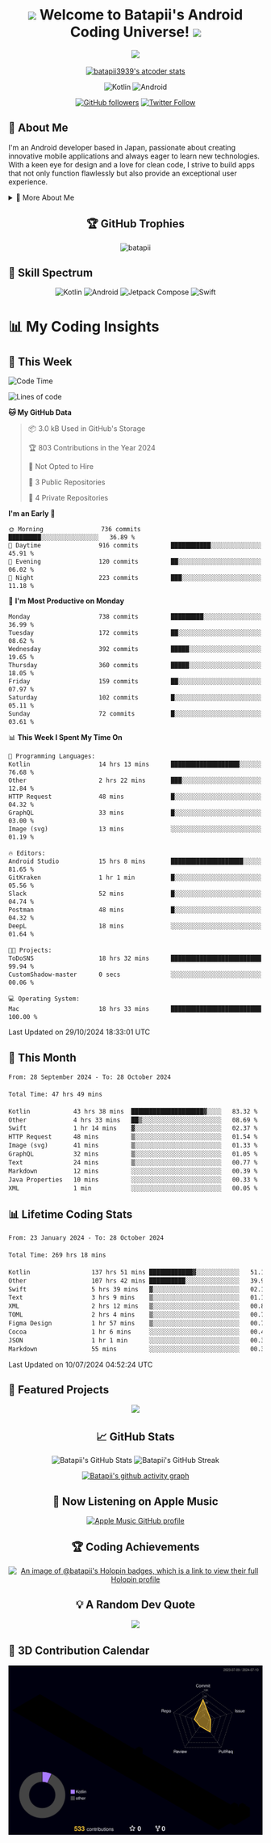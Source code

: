 <h1 align="center">
  <img src="https://media.giphy.com/media/hvRJCLFzcasrR4ia7z/giphy.gif" width="28">
  Welcome to Batapii's Android Coding Universe!
  <img src="https://media.giphy.com/media/hvRJCLFzcasrR4ia7z/giphy.gif" width="28">
</h1>

<p align="center">
  <img src="https://readme-typing-svg.herokuapp.com/?lines=Android+Developer+in+Japan;Always%20learning%20new%20things&font=Fira%20Code&center=true&width=440&height=45&color=f75c7e&vCenter=true&size=22">
</p>

<div align="center">

[![batapii3939's atcoder stats](https://atcoder-readme-stats.vercel.app/stats/batapii3939?theme=dark&show_history=5&width=450)](https://github.com/iwbc-mzk/atcoder-readme-stats)

![Kotlin](https://img.shields.io/badge/Kotlin-★☆☆☆☆☆☆☆☆☆-brightgreen)
![Android](https://img.shields.io/badge/Android-★☆☆☆☆☆☆☆☆☆-brightgreen)

  
[![GitHub followers](https://img.shields.io/github/followers/batapii?style=social)](https://github.com/batapii)
[![Twitter Follow](https://img.shields.io/twitter/follow/batapii?style=social)](https://twitter.com/batapii3939)

</div>

## 🚀 About Me
I'm an Android developer based in Japan, passionate about creating innovative mobile applications and always eager to learn new technologies. With a keen eye for design and a love for clean code, I strive to build apps that not only function flawlessly but also provide an exceptional user experience.

<details>
<summary>🌟 More About Me</summary>

- 🔭 I'm currently working on revolutionizing mobile productivity apps
- 🌱 I'm currently learning Kotlin Multiplatform and Jetpack Compose
- 👯 I'm looking to collaborate on open-source Android projects

</details>

<h2 align="center">🏆 GitHub Trophies</h2>
<p align="center">
  <img src="https://github-profile-trophy.vercel.app/?username=batapii&theme=nord&column=7&no-frame=true&no-bg=true&rank=SECRET,SSS,SS,S,AAA,AA,A,B,C,?" alt="batapii" />
</p>

## 🌈 Skill Spectrum

<div align="center">

![Kotlin](https://img.shields.io/badge/Kotlin-0095D5?style=for-the-badge&logo=kotlin&logoColor=white)
![Android](https://img.shields.io/badge/Android-3DDC84?style=for-the-badge&logo=android&logoColor=white)
![Jetpack Compose](https://img.shields.io/badge/Jetpack%20Compose-4285F4?style=for-the-badge&logo=jetpackcompose&logoColor=white)
![Swift](https://img.shields.io/badge/Swift-FA7343?style=for-the-badge&logo=swift&logoColor=white)

</div>


# 📊 My Coding Insights

## 📅 This Week
<!--START_SECTION:waka-week-->
![Code Time](http://img.shields.io/badge/Code%20Time-272%20hrs%2054%20mins-blue)

![Lines of code](https://img.shields.io/badge/From%20Hello%20World%20I%27ve%20Written-139.0%20thousand%20lines%20of%20code-blue)

**🐱 My GitHub Data** 

> 📦 3.0 kB Used in GitHub's Storage 
 > 
> 🏆 803 Contributions in the Year 2024
 > 
> 🚫 Not Opted to Hire
 > 
> 📜 3 Public Repositories 
 > 
> 🔑 4 Private Repositories 
 > 
**I'm an Early 🐤** 

```text
🌞 Morning                736 commits         █████████░░░░░░░░░░░░░░░░   36.89 % 
🌆 Daytime                916 commits         ███████████░░░░░░░░░░░░░░   45.91 % 
🌃 Evening                120 commits         ██░░░░░░░░░░░░░░░░░░░░░░░   06.02 % 
🌙 Night                  223 commits         ███░░░░░░░░░░░░░░░░░░░░░░   11.18 % 
```
📅 **I'm Most Productive on Monday** 

```text
Monday                   738 commits         █████████░░░░░░░░░░░░░░░░   36.99 % 
Tuesday                  172 commits         ██░░░░░░░░░░░░░░░░░░░░░░░   08.62 % 
Wednesday                392 commits         █████░░░░░░░░░░░░░░░░░░░░   19.65 % 
Thursday                 360 commits         █████░░░░░░░░░░░░░░░░░░░░   18.05 % 
Friday                   159 commits         ██░░░░░░░░░░░░░░░░░░░░░░░   07.97 % 
Saturday                 102 commits         █░░░░░░░░░░░░░░░░░░░░░░░░   05.11 % 
Sunday                   72 commits          █░░░░░░░░░░░░░░░░░░░░░░░░   03.61 % 
```


📊 **This Week I Spent My Time On** 

```text
💬 Programming Languages: 
Kotlin                   14 hrs 13 mins      ███████████████████░░░░░░   76.68 % 
Other                    2 hrs 22 mins       ███░░░░░░░░░░░░░░░░░░░░░░   12.84 % 
HTTP Request             48 mins             █░░░░░░░░░░░░░░░░░░░░░░░░   04.32 % 
GraphQL                  33 mins             █░░░░░░░░░░░░░░░░░░░░░░░░   03.00 % 
Image (svg)              13 mins             ░░░░░░░░░░░░░░░░░░░░░░░░░   01.19 % 

🔥 Editors: 
Android Studio           15 hrs 8 mins       ████████████████████░░░░░   81.65 % 
GitKraken                1 hr 1 min          █░░░░░░░░░░░░░░░░░░░░░░░░   05.56 % 
Slack                    52 mins             █░░░░░░░░░░░░░░░░░░░░░░░░   04.74 % 
Postman                  48 mins             █░░░░░░░░░░░░░░░░░░░░░░░░   04.32 % 
DeepL                    18 mins             ░░░░░░░░░░░░░░░░░░░░░░░░░   01.64 % 

🐱‍💻 Projects: 
ToDoSNS                  18 hrs 32 mins      █████████████████████████   99.94 % 
CustomShadow-master      0 secs              ░░░░░░░░░░░░░░░░░░░░░░░░░   00.06 % 

💻 Operating System: 
Mac                      18 hrs 33 mins      █████████████████████████   100.00 % 
```


 Last Updated on 29/10/2024 18:33:01 UTC
<!--END_SECTION:waka-week-->

## 📅 This Month
<!--START_SECTION:wakamonth-->

```txt
From: 28 September 2024 - To: 28 October 2024

Total Time: 47 hrs 49 mins

Kotlin            43 hrs 38 mins  ████████████████████▓░░░░   83.32 %
Other             4 hrs 33 mins   ██▒░░░░░░░░░░░░░░░░░░░░░░   08.69 %
Swift             1 hr 14 mins    ▓░░░░░░░░░░░░░░░░░░░░░░░░   02.37 %
HTTP Request      48 mins         ▒░░░░░░░░░░░░░░░░░░░░░░░░   01.54 %
Image (svg)       41 mins         ▒░░░░░░░░░░░░░░░░░░░░░░░░   01.33 %
GraphQL           32 mins         ▒░░░░░░░░░░░░░░░░░░░░░░░░   01.05 %
Text              24 mins         ▒░░░░░░░░░░░░░░░░░░░░░░░░   00.77 %
Markdown          12 mins         ░░░░░░░░░░░░░░░░░░░░░░░░░   00.39 %
Java Properties   10 mins         ░░░░░░░░░░░░░░░░░░░░░░░░░   00.33 %
XML               1 min           ░░░░░░░░░░░░░░░░░░░░░░░░░   00.05 %
```

<!--END_SECTION:wakamonth-->

## 📊 Lifetime Coding Stats

<!--START_SECTION:wakaalltime-->

```txt
From: 23 January 2024 - To: 28 October 2024

Total Time: 269 hrs 18 mins

Kotlin                 137 hrs 51 mins ████████████▓░░░░░░░░░░░░   51.19 %
Other                  107 hrs 42 mins ██████████░░░░░░░░░░░░░░░   39.99 %
Swift                  5 hrs 39 mins   ▓░░░░░░░░░░░░░░░░░░░░░░░░   02.10 %
Text                   3 hrs 9 mins    ▒░░░░░░░░░░░░░░░░░░░░░░░░   01.17 %
XML                    2 hrs 12 mins   ▒░░░░░░░░░░░░░░░░░░░░░░░░   00.82 %
TOML                   2 hrs 4 mins    ▒░░░░░░░░░░░░░░░░░░░░░░░░   00.77 %
Figma Design           1 hr 57 mins    ▒░░░░░░░░░░░░░░░░░░░░░░░░   00.73 %
Cocoa                  1 hr 6 mins     ░░░░░░░░░░░░░░░░░░░░░░░░░   00.41 %
JSON                   1 hr 1 min      ░░░░░░░░░░░░░░░░░░░░░░░░░   00.38 %
Markdown               55 mins         ░░░░░░░░░░░░░░░░░░░░░░░░░   00.34 %
```

<!--END_SECTION:wakaalltime-->

Last Updated on 10/07/2024 04:52:24 UTC

## 🌟 Featured Projects

<div align="center">
  <a href="https://github.com/batapii/ToDoSNS">
    <img src="https://github-readme-stats.vercel.app/api/pin/?username=batapii&repo=ToDoSNS&theme=radical" />
  </a>

## 📈 GitHub Stats

<div align="center">
  <img src="https://github-readme-stats.vercel.app/api?username=batapii&show_icons=true&theme=radical" alt="Batapii's GitHub Stats" />
  <img src="https://github-readme-streak-stats.herokuapp.com/?user=batapii&theme=radical" alt="Batapii's GitHub Streak" />
  
[![Batapii's github activity graph](https://github-readme-activity-graph.vercel.app/graph?username=batapii&theme=react-dark)](https://github.com/ashutosh00710/github-readme-activity-graph)
</div>

## 🎵 Now Listening on Apple Music

<div align="center">
  
[![Apple Music GitHub profile](https://music-profile.rayriffy.com/theme/dark.svg?uid=001005.6598667d2ffd4a10a4f429edd0ba24c4.1156)](https://github.com/rayriffy/apple-music-github-profile)

</div>


## 🏆 Coding Achievements

<div align="center">

[![An image of @batapii's Holopin badges, which is a link to view their full Holopin profile](https://holopin.me/batapii)](https://holopin.io/@batapii)

</div>

## 💡 A Random Dev Quote

<div align="center">

![](https://quotes-github-readme.vercel.app/api?type=horizontal&theme=radical)

</div>

</div>

## 🚀 3D Contribution Calendar

<div align="center">
  
![](./profile-3d-contrib/profile-night-rainbow.svg)

</div>
